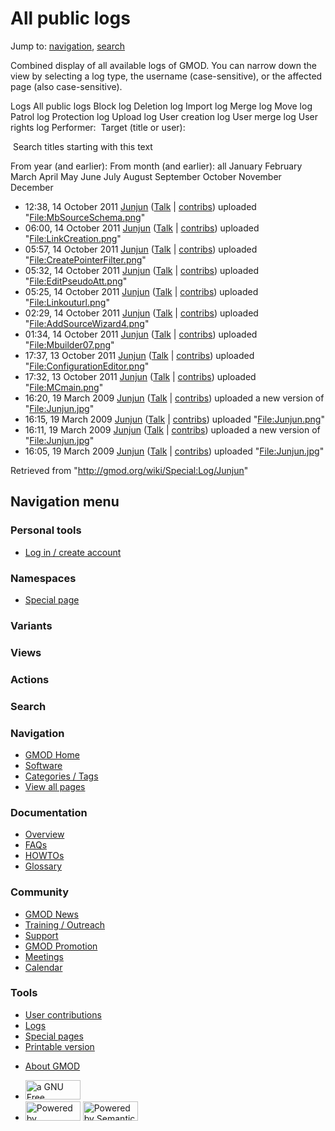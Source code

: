 <div id="mw-page-base" class="noprint">

</div>

<div id="mw-head-base" class="noprint">

</div>

<div id="content" class="mw-body" role="main">

<span id="top"></span>

<div id="mw-js-message" style="display:none;">

</div>



# <span dir="auto">All public logs</span>

<div id="bodyContent">

<div id="contentSub">

</div>

<div id="jump-to-nav" class="mw-jump">

Jump to: [navigation](#mw-navigation), [search](#p-search)

</div>

<div id="mw-content-text">

Combined display of all available logs of GMOD. You can narrow down the
view by selecting a log type, the username (case-sensitive), or the
affected page (also case-sensitive).

Logs All public logs Block log Deletion log Import log Merge log Move
log Patrol log Protection log Upload log User creation log User merge
log User rights log <span style="white-space: nowrap">Performer: </span>
<span style="white-space: nowrap">Target (title or user): </span>

 Search titles starting with this text

From year (and earlier): From month (and earlier): all January February
March April May June July August September October November December

- 12:38, 14 October 2011 <a href="/wiki/User:Junjun" class="mw-userlink"
  title="User:Junjun">Junjun</a> <span class="mw-usertoollinks">(<a
  href="/mediawiki/index.php?title=User_talk:Junjun&amp;action=edit&amp;redlink=1"
  class="new" title="User talk:Junjun (page does not exist)">Talk</a> \|
  [contribs](/wiki/Special:Contributions/Junjun "Special:Contributions/Junjun"))</span>
  uploaded
  "[File:MbSourceSchema.png](/wiki/File:MbSourceSchema.png "File:MbSourceSchema.png")"
- 06:00, 14 October 2011 <a href="/wiki/User:Junjun" class="mw-userlink"
  title="User:Junjun">Junjun</a> <span class="mw-usertoollinks">(<a
  href="/mediawiki/index.php?title=User_talk:Junjun&amp;action=edit&amp;redlink=1"
  class="new" title="User talk:Junjun (page does not exist)">Talk</a> \|
  [contribs](/wiki/Special:Contributions/Junjun "Special:Contributions/Junjun"))</span>
  uploaded
  "[File:LinkCreation.png](/wiki/File:LinkCreation.png "File:LinkCreation.png")"
- 05:57, 14 October 2011 <a href="/wiki/User:Junjun" class="mw-userlink"
  title="User:Junjun">Junjun</a> <span class="mw-usertoollinks">(<a
  href="/mediawiki/index.php?title=User_talk:Junjun&amp;action=edit&amp;redlink=1"
  class="new" title="User talk:Junjun (page does not exist)">Talk</a> \|
  [contribs](/wiki/Special:Contributions/Junjun "Special:Contributions/Junjun"))</span>
  uploaded
  "[File:CreatePointerFilter.png](/wiki/File:CreatePointerFilter.png "File:CreatePointerFilter.png")"
- 05:32, 14 October 2011 <a href="/wiki/User:Junjun" class="mw-userlink"
  title="User:Junjun">Junjun</a> <span class="mw-usertoollinks">(<a
  href="/mediawiki/index.php?title=User_talk:Junjun&amp;action=edit&amp;redlink=1"
  class="new" title="User talk:Junjun (page does not exist)">Talk</a> \|
  [contribs](/wiki/Special:Contributions/Junjun "Special:Contributions/Junjun"))</span>
  uploaded
  "[File:EditPseudoAtt.png](/wiki/File:EditPseudoAtt.png "File:EditPseudoAtt.png")"
- 05:25, 14 October 2011 <a href="/wiki/User:Junjun" class="mw-userlink"
  title="User:Junjun">Junjun</a> <span class="mw-usertoollinks">(<a
  href="/mediawiki/index.php?title=User_talk:Junjun&amp;action=edit&amp;redlink=1"
  class="new" title="User talk:Junjun (page does not exist)">Talk</a> \|
  [contribs](/wiki/Special:Contributions/Junjun "Special:Contributions/Junjun"))</span>
  uploaded
  "[File:Linkouturl.png](/wiki/File:Linkouturl.png "File:Linkouturl.png")"
- 02:29, 14 October 2011 <a href="/wiki/User:Junjun" class="mw-userlink"
  title="User:Junjun">Junjun</a> <span class="mw-usertoollinks">(<a
  href="/mediawiki/index.php?title=User_talk:Junjun&amp;action=edit&amp;redlink=1"
  class="new" title="User talk:Junjun (page does not exist)">Talk</a> \|
  [contribs](/wiki/Special:Contributions/Junjun "Special:Contributions/Junjun"))</span>
  uploaded
  "[File:AddSourceWizard4.png](/wiki/File:AddSourceWizard4.png "File:AddSourceWizard4.png")"
- 01:34, 14 October 2011 <a href="/wiki/User:Junjun" class="mw-userlink"
  title="User:Junjun">Junjun</a> <span class="mw-usertoollinks">(<a
  href="/mediawiki/index.php?title=User_talk:Junjun&amp;action=edit&amp;redlink=1"
  class="new" title="User talk:Junjun (page does not exist)">Talk</a> \|
  [contribs](/wiki/Special:Contributions/Junjun "Special:Contributions/Junjun"))</span>
  uploaded
  "[File:Mbuilder07.png](/wiki/File:Mbuilder07.png "File:Mbuilder07.png")"
- 17:37, 13 October 2011 <a href="/wiki/User:Junjun" class="mw-userlink"
  title="User:Junjun">Junjun</a> <span class="mw-usertoollinks">(<a
  href="/mediawiki/index.php?title=User_talk:Junjun&amp;action=edit&amp;redlink=1"
  class="new" title="User talk:Junjun (page does not exist)">Talk</a> \|
  [contribs](/wiki/Special:Contributions/Junjun "Special:Contributions/Junjun"))</span>
  uploaded
  "[File:ConfigurationEditor.png](/wiki/File:ConfigurationEditor.png "File:ConfigurationEditor.png")"
- 17:32, 13 October 2011 <a href="/wiki/User:Junjun" class="mw-userlink"
  title="User:Junjun">Junjun</a> <span class="mw-usertoollinks">(<a
  href="/mediawiki/index.php?title=User_talk:Junjun&amp;action=edit&amp;redlink=1"
  class="new" title="User talk:Junjun (page does not exist)">Talk</a> \|
  [contribs](/wiki/Special:Contributions/Junjun "Special:Contributions/Junjun"))</span>
  uploaded "[File:MCmain.png](/wiki/File:MCmain.png "File:MCmain.png")"
- 16:20, 19 March 2009 <a href="/wiki/User:Junjun" class="mw-userlink"
  title="User:Junjun">Junjun</a> <span class="mw-usertoollinks">(<a
  href="/mediawiki/index.php?title=User_talk:Junjun&amp;action=edit&amp;redlink=1"
  class="new" title="User talk:Junjun (page does not exist)">Talk</a> \|
  [contribs](/wiki/Special:Contributions/Junjun "Special:Contributions/Junjun"))</span>
  uploaded a new version of
  "[File:Junjun.jpg](/wiki/File:Junjun.jpg "File:Junjun.jpg")"
- 16:15, 19 March 2009 <a href="/wiki/User:Junjun" class="mw-userlink"
  title="User:Junjun">Junjun</a> <span class="mw-usertoollinks">(<a
  href="/mediawiki/index.php?title=User_talk:Junjun&amp;action=edit&amp;redlink=1"
  class="new" title="User talk:Junjun (page does not exist)">Talk</a> \|
  [contribs](/wiki/Special:Contributions/Junjun "Special:Contributions/Junjun"))</span>
  uploaded "[File:Junjun.png](/wiki/File:Junjun.png "File:Junjun.png")"
- 16:11, 19 March 2009 <a href="/wiki/User:Junjun" class="mw-userlink"
  title="User:Junjun">Junjun</a> <span class="mw-usertoollinks">(<a
  href="/mediawiki/index.php?title=User_talk:Junjun&amp;action=edit&amp;redlink=1"
  class="new" title="User talk:Junjun (page does not exist)">Talk</a> \|
  [contribs](/wiki/Special:Contributions/Junjun "Special:Contributions/Junjun"))</span>
  uploaded a new version of
  "[File:Junjun.jpg](/wiki/File:Junjun.jpg "File:Junjun.jpg")"
- 16:05, 19 March 2009 <a href="/wiki/User:Junjun" class="mw-userlink"
  title="User:Junjun">Junjun</a> <span class="mw-usertoollinks">(<a
  href="/mediawiki/index.php?title=User_talk:Junjun&amp;action=edit&amp;redlink=1"
  class="new" title="User talk:Junjun (page does not exist)">Talk</a> \|
  [contribs](/wiki/Special:Contributions/Junjun "Special:Contributions/Junjun"))</span>
  uploaded "[File:Junjun.jpg](/wiki/File:Junjun.jpg "File:Junjun.jpg")"

</div>

<div class="printfooter">

Retrieved from "<http://gmod.org/wiki/Special:Log/Junjun>"

</div>

<div id="catlinks" class="catlinks catlinks-allhidden">

</div>

<div class="visualClear">

</div>

</div>

</div>

<div id="mw-navigation">

## Navigation menu

<div id="mw-head">

<div id="p-personal" role="navigation"
aria-labelledby="p-personal-label">

### Personal tools

- <span id="pt-login"><a
  href="/mediawiki/index.php?title=Special:UserLogin&amp;returnto=Special%3ALog%2FJunjun"
  accesskey="o"
  title="You are encouraged to log in; however, it is not mandatory [o]">Log
  in / create account</a></span>

</div>

<div id="left-navigation">

<div id="p-namespaces" class="vectorTabs" role="navigation"
aria-labelledby="p-namespaces-label">

### Namespaces

- <span id="ca-nstab-special">[Special
  page](/wiki/Special:Log/Junjun "This is a special page, you cannot edit the page itself")</span>

</div>

<div id="p-variants" class="vectorMenu emptyPortlet" role="navigation"
aria-labelledby="p-variants-label">

### 

### Variants[](#)

<div class="menu">

</div>

</div>

</div>

<div id="right-navigation">

<div id="p-views" class="vectorTabs emptyPortlet" role="navigation"
aria-labelledby="p-views-label">

### Views

</div>

<div id="p-cactions" class="vectorMenu emptyPortlet" role="navigation"
aria-labelledby="p-cactions-label">

### Actions[](#)

<div class="menu">

</div>

</div>

<div id="p-search" role="search">

### Search

<div id="simpleSearch">

</div>

</div>

</div>

</div>

<div id="mw-panel">

<div id="p-logo" role="banner">

<a href="/wiki/Main_Page"
style="background-image: url(http://gmod.org/images/GMOD-cogs.png);"
title="Visit the main page"></a>

</div>

<div id="p-Navigation" class="portal" role="navigation"
aria-labelledby="p-Navigation-label">

### Navigation

<div class="body">

- <span id="n-GMOD-Home">[GMOD Home](/wiki/Main_Page)</span>
- <span id="n-Software">[Software](/wiki/GMOD_Components)</span>
- <span id="n-Categories-.2F-Tags">[Categories /
  Tags](/wiki/Categories)</span>
- <span id="n-View-all-pages">[View all
  pages](/wiki/Special:AllPages)</span>

</div>

</div>

<div id="p-Documentation" class="portal" role="navigation"
aria-labelledby="p-Documentation-label">

### Documentation

<div class="body">

- <span id="n-Overview">[Overview](/wiki/Overview)</span>
- <span id="n-FAQs">[FAQs](/wiki/Category:FAQ)</span>
- <span id="n-HOWTOs">[HOWTOs](/wiki/Category:HOWTO)</span>
- <span id="n-Glossary">[Glossary](/wiki/Glossary)</span>

</div>

</div>

<div id="p-Community" class="portal" role="navigation"
aria-labelledby="p-Community-label">

### Community

<div class="body">

- <span id="n-GMOD-News">[GMOD News](/wiki/GMOD_News)</span>
- <span id="n-Training-.2F-Outreach">[Training /
  Outreach](/wiki/Training_and_Outreach)</span>
- <span id="n-Support">[Support](/wiki/Support)</span>
- <span id="n-GMOD-Promotion">[GMOD
  Promotion](/wiki/GMOD_Promotion)</span>
- <span id="n-Meetings">[Meetings](/wiki/Meetings)</span>
- <span id="n-Calendar">[Calendar](/wiki/Calendar)</span>

</div>

</div>

<div id="p-tb" class="portal" role="navigation"
aria-labelledby="p-tb-label">

### Tools

<div class="body">

- <span id="t-contributions">[User
  contributions](/wiki/Special:Contributions/Junjun "A list of contributions of this user")</span>
- <span id="t-log">[Logs](/wiki/Special:Log/Junjun)</span>
- <span id="t-specialpages"><a href="/wiki/Special:SpecialPages" accesskey="q"
  title="A list of all special pages [q]">Special pages</a></span>
- <span id="t-print"><a
  href="/mediawiki/index.php?title=Special:Log/Junjun&amp;printable=yes"
  rel="alternate" accesskey="p"
  title="Printable version of this page [p]">Printable version</a></span>

</div>

</div>

</div>

</div>

<div id="footer" role="contentinfo">

- <span id="footer-places-about">[About
  GMOD](/wiki/GMOD:About "GMOD:About")</span>

<!-- -->

- <span id="footer-copyrightico">[<img src="http://www.gnu.org/graphics/gfdl-logo-small.png" width="88"
  height="31" alt="a GNU Free Documentation License" />](http://www.gnu.org/licenses/fdl-1.3.html)</span>
- <span id="footer-poweredbyico">[<img src="/mediawiki/skins/common/images/poweredby_mediawiki_88x31.png"
  width="88" height="31" alt="Powered by MediaWiki" />](//www.mediawiki.org/)
  [<img
  src="/mediawiki/extensions/SemanticMediaWiki/includes/../resources/images/smw_button.png"
  width="88" height="31" alt="Powered by Semantic MediaWiki" />](https://www.semantic-mediawiki.org/wiki/Semantic_MediaWiki)</span>

<div style="clear:both">

</div>

</div>
